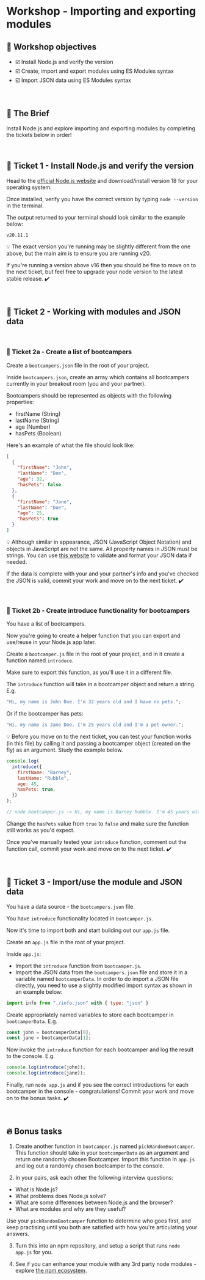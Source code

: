 # Workshop - Importing and exporting modules

## 🎯 Workshop objectives

- ☑️ Install Node.js and verify the version
- ☑️ Create, import and export modules using ES Modules syntax
- ☑️ Import JSON data using ES Modules syntax

<br>

## 💼 The Brief

Install Node.js and explore importing and exporting modules by completing the tickets below in order!

<br>

## 🎫 Ticket 1 - Install Node.js and verify the version

Head to the [official Node.js website](https://nodejs.org/en/) and download/install version 18 for your operating system.

Once installed, verify you have the correct version by typing `node --version` in the terminal.

The output returned to your terminal should look similar to the example below:

```
v20.11.1
```

💡 The exact version you're running may be slightly different from the one above, but the main aim is to ensure you are running v20.

If you're running a version above v16 then you should be fine to move on to the next ticket, but feel free to upgrade your node version to the latest stable release. ✔️

<br>

## 🎫 Ticket 2 - Working with modules and JSON data

<br>

### 🎫 Ticket 2a - Create a list of bootcampers

Create a `bootcampers.json` file in the root of your project.

Inside `bootcampers.json`, create an array which contains all bootcampers currently in your breakout room (you and your partner).

Bootcampers should be represented as objects with the following properties:

- firstName (String)
- lastName (String)
- age (Number)
- hasPets (Boolean)

Here's an example of what the file should look like:

```json
[
  {
    "firstName": "John",
    "lastName": "Doe",
    "age": 32,
    "hasPets": false
  },
  {
    "firstName": "Jane",
    "lastName": "Doe",
    "age": 25,
    "hasPets": true
  }
]
```

💡 Although similar in appearance, JSON (JavaScript Object Notation) and objects in JavaScript are not the same. All property names in JSON must be strings. You can use [this website](https://jsonformatter.org/) to validate and format your JSON data if needed.

If the data is complete with your and your partner's info and you've checked the JSON is valid, commit your work and move on to the next ticket. ✔️

<br>

### 🎫 Ticket 2b - Create introduce functionality for bootcampers

You have a list of bootcampers.

Now you're going to create a helper function that you can export and use/reuse in your Node.js app later.

Create a `bootcamper.js` file in the root of your project, and in it create a function named `introduce`.

Make sure to export this function, as you'll use it in a different file.

The `introduce` function will take in a bootcamper object and return a string. E.g.

```js
"Hi, my name is John Doe. I'm 32 years old and I have no pets.";
```

Or if the bootcamper has pets:

```js
"Hi, my name is Jane Doe. I'm 25 years old and I'm a pet owner.";
```

💡 Before you move on to the next ticket, you can test your function works (in this file) by calling it and passing a bootcamper object (created on the fly) as an argument. Study the example below.

```js
console.log(
  introduce({
    firstName: "Barney",
    lastName: "Rubble",
    age: 45,
    hasPets: true,
  })
);

// node bootcamper.js -> Hi, my name is Barney Rubble. I'm 45 years old and I'm a pet owner.
```

Change the `hasPets` value from `true` to `false` and make sure the function still works as you'd expect.

Once you've manually tested your `introduce` function, comment out the function call, commit your work and move on to the next ticket. ✔️

<br>

## 🎫 Ticket 3 - Import/use the module and JSON data

You have a data source - the `bootcampers.json` file.

You have `introduce` functionality located in `bootcamper.js`.

Now it's time to import both and start building out our `app.js` file.

Create an `app.js` file in the root of your project.

Inside `app.js`:

- Import the `introduce` function from `bootcamper.js`.
- Import the JSON data from the `bootcampers.json` file and store it in a variable named `bootcamperData`. In order to do import a JSON file directly, you need to use a slightly modified import syntax as shown in an example below:

```js
import info from "./info.json" with { type: "json" }
```

Create appropriately named variables to store each bootcamper in `bootcamperData`. E.g.

```js
const john = bootcamperData[0];
const jane = bootcamperData[1];
```

Now invoke the `introduce` function for each bootcamper and log the result to the console. E.g.

```js
console.log(introduce(john));
console.log(introduce(jane));
```

Finally, run `node app.js` and if you see the correct introductions for each bootcamper in the console - congratulations! Commit your work and move on to the bonus tasks. ✔️

<br>

## 🔥 Bonus tasks

1. Create another function in `bootcamper.js` named `pickRandomBootcamper`. This function should take in your `bootcamperData` as an argument and return one randomly chosen Bootcamper. Import this function in `app.js` and log out a randomly chosen bootcamper to the console.

2. In your pairs, ask each other the following interview questions:

- What is Node.js?
- What problems does Node.js solve?
- What are some differences between Node.js and the browser?
- What are modules and why are they useful?

Use your `pickRandomBootcamper` function to determine who goes first, and keep practising until you both are satisfied with how you're articulating your answers.

3. Turn this into an npm repository, and setup a script that runs `node app.js` for you.

4. See if you can enhance your module with any 3rd party node modules - explore [the npm ecosystem](https://www.npmjs.com/).

